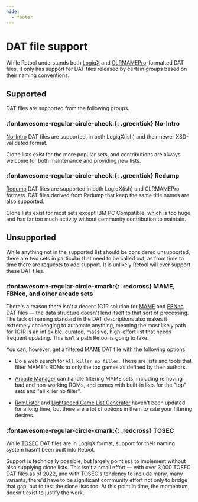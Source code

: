 ```yaml
---
hide:
  - footer
---
```


# DAT file support

While Retool understands both [LogiqX](https://github.com/SabreTools/SabreTools/wiki/DatFile-Formats#logiqx-xml-format)
and
[CLRMAMEPro](https://github.com/SabreTools/SabreTools/wiki/DatFile-Formats#clrmamepro-format)-formatted
DAT files, it only has support for DAT files released by certain groups based on their
naming conventions.

## Supported

DAT files are supported from the following groups.

### :fontawesome-regular-circle-check:{: .greentick} No-Intro

[No-Intro](https://datomatic.no-intro.org/index.php?page=download)
DAT files are supported, in both LogiqX(ish) and their newer XSD-validated format.

Clone lists exist for the more popular sets, and contributions are always welcome for both
maintenance and providing new lists.

### :fontawesome-regular-circle-check:{: .greentick} Redump

[Redump](http://www.redump.org) DAT files are supported in both LogiqX(ish) and CLRMAMEPro
formats. DAT files derived from Redump that keep the same title names are also supported.

Clone lists exist for most sets except IBM PC Compatible, which is too huge and has far
too much activity without community contribution to maintain.

## Unsupported

While anything not in the supported list should be considered unsupported, there are two
sets in particular that need to be called out, as from time to time there are requests to
add support. It is unlikely Retool will ever support these DAT files.

### :fontawesome-regular-circle-xmark:{: .redcross} MAME, FBNeo, and other arcade sets

There's a reason there isn't a decent 1G1R solution for [MAME](https://www.mamedev.org)
and [FBNeo](https://github.com/finalburnneo/FBNeo) DAT files &mdash; the data structure
doesn't lend itself to that sort of processing. The lack of naming standard in the DAT
descriptions also makes it extremely challenging to automate anything, meaning the most
likely path for 1G1R is an inflexible, curated, massive, high-effort list that needs
frequent updating. This isn't a path Retool is going to take.

You can, however, get a filtered MAME DAT file with the following options:

* Do a web search for `All killer no filler`. These are lists and tools that filter MAME's
  ROMs to only the top games as defined by their authors.

* [Arcade Manager](https://github.com/cosmo0/arcade-manager) can handle filtering MAME
  sets, including removing bad and non-working ROMs, and comes with built-in lists for the
  "top" sets and "all killer no filler".

* [RomLister](https://www.waste.org/~winkles/ROMLister/) and
  [Lightspeed Game List Generator](http://forum.arcadecontrols.com/index.php?topic=150785.0)
  haven't been updated for a long time, but there are a lot of options in them to sate your
  filtering desires.

### :fontawesome-regular-circle-xmark:{: .redcross} TOSEC

While [TOSEC](https://www.tosecdev.org/) DAT files are in LogiqX format, support for their
naming system hasn't been built into Retool.

Support is technically possible, but largely pointless to implement without also supplying
clone lists. This isn't a small effort &mdash; with over 3,000 TOSEC DAT files as of 2022,
and with TOSEC's tendency to include many, many variants, there'd have to be significant
community effort not only to bridge that gap, but to test the clone lists too. At this
point in time, the momentum doesn't exist to justify the work.
